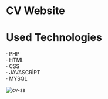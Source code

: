 # CV Website

# Used Technologies

· PHP<br>
· HTML<br>
· CSS<br>
· JAVASCRİPT<br>
· MYSQL<br>

![cv-ss](https://user-images.githubusercontent.com/40199261/124390627-2a514700-dcf5-11eb-80e6-decefd427e3e.png)
